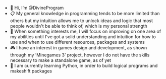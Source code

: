 - 👋 Hi, I’m @DivineProgram
- 📋 My general knowledge in programming tends to be more limited than others but my intuition allows me to unlock ideas and logic that most people wouldn't be able to think of, which is my personal strength
- 🌱 When something interests me, I will focus on improving on one area of my abilities until I've got a solid understanding and intuition for how to use and when to use different resources, packages and systems
- 🎮 I have an interest in games design and development, as shown through my ’Minegames 3’ project, however I do not have the skills necessary to make a standalone game, as of yet
- 🐍 I am currently learning Python, in order to build logical programs and makeshift packages
